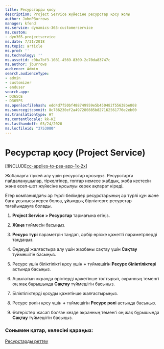 ```yaml
---
title: Ресурстарды қосу
description: Project Service жүйесіне ресурстар қосу жолы
author: JohnPBurrows
manager: kfend
ms.service: dynamics-365-customerservice
ms.custom:
- dyn365-projectservice
ms.date: 7/31/2018
ms.topic: article
ms.prod: ''
ms.technology: ''
ms.assetid: c0ba7bf3-1081-4569-8309-2e70da83747c
ms.author: jburrows
audience: Admin
search.audienceType:
- admin
- customizer
- enduser
search.app:
- D365CE
- D365PS
ms.openlocfilehash: edd4d7f50bf488749959e5b450482f55638be808
ms.sourcegitcommit: 8c786230ef2a497280885b827162561776e2eb00
ms.translationtype: HT
ms.contentlocale: kk-KZ
ms.lasthandoff: 03/24/2020
ms.locfileid: "3753080"
---
```

# <a name="add-resources-project-service"></a>Ресурстар қосу (Project Service)

[!INCLUDE[cc-applies-to-psa-app-1x-2x](../includes/cc-applies-to-psa-app-1x-2x.md)]

Жобаларға тіркей алу үшін ресурстар қосыңыз. Ресурстарға пайдаланушылар, тіркелгілер, топтар немесе жабдық, жоба кестесін және есеп-шот жүйесіне қосылуы керек ақпарат кіреді.  
  
Егер компаниядағы әр түрлі бөлімдер ресурстарының әр түрлі құн және баға ұсынысы керек болса, ұйымдық бірліктерге ресурстар тағайындауға болады.  
  
1.  **Project Service > Ресурстар** тармағына өтіңіз.  
  
2.  **Жаңа** түймесін басыңыз.  
  
3.  **Ресурс түрі** параметрін таңдап, әрбір өріске қажетті параметрлерді таңдаңыз.  
  
4.  Өңдеуді жалғастыра алу үшін жазбаны сақтау үшін **Сақтау** түймешігін басыңыз.  
  
5.  Ресурс үшін біліктілікті қосу үшін **+** түймешігін **Ресурс біліктіліктері** астында басыңыз.  
  
6.  Ашылатын экранда өрістерді қажетінше толтырып, экранның төменгі оң жақ бұрышында **Сақтау** түймешігін басыңыз.  
  
7.  Біліктіліктерді қосуды қажетінше жалғастырыңыз.  
  
8.  Ресурс рөлін қосу үшін **+** түймешігін **Ресурс рөлі** астында басыңыз.  
  
9. Өзгерістер жасап болған кезде экранның төменгі оң жақ бұрышында **Сақтау** түймешігін басыңыз.  
  
### <a name="see-also"></a>Сонымен қатар, келесіні қараңыз:  
 [Ресурстарды реттеу](../project-service/set-up-resources.md)
